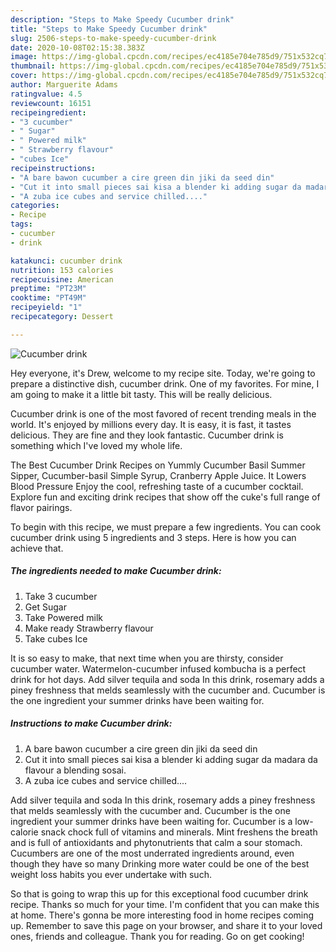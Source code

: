 ```yaml
---
description: "Steps to Make Speedy Cucumber drink"
title: "Steps to Make Speedy Cucumber drink"
slug: 2506-steps-to-make-speedy-cucumber-drink
date: 2020-10-08T02:15:38.383Z
image: https://img-global.cpcdn.com/recipes/ec4185e704e785d9/751x532cq70/cucumber-drink-recipe-main-photo.jpg
thumbnail: https://img-global.cpcdn.com/recipes/ec4185e704e785d9/751x532cq70/cucumber-drink-recipe-main-photo.jpg
cover: https://img-global.cpcdn.com/recipes/ec4185e704e785d9/751x532cq70/cucumber-drink-recipe-main-photo.jpg
author: Marguerite Adams
ratingvalue: 4.5
reviewcount: 16151
recipeingredient:
- "3 cucumber"
- " Sugar"
- " Powered milk"
- " Strawberry flavour"
- "cubes Ice"
recipeinstructions:
- "A bare bawon cucumber a cire green din jiki da seed din"
- "Cut it into small pieces sai kisa a blender ki adding sugar da madara da flavour a blending sosai."
- "A zuba ice cubes and service chilled...."
categories:
- Recipe
tags:
- cucumber
- drink

katakunci: cucumber drink 
nutrition: 153 calories
recipecuisine: American
preptime: "PT23M"
cooktime: "PT49M"
recipeyield: "1"
recipecategory: Dessert

---
```



![Cucumber drink](https://img-global.cpcdn.com/recipes/ec4185e704e785d9/751x532cq70/cucumber-drink-recipe-main-photo.jpg)

Hey everyone, it's Drew, welcome to my recipe site. Today, we're going to prepare a distinctive dish, cucumber drink. One of my favorites. For mine, I am going to make it a little bit tasty. This will be really delicious.

Cucumber drink is one of the most favored of recent trending meals in the world. It's enjoyed by millions every day. It is easy, it is fast, it tastes delicious. They are fine and they look fantastic. Cucumber drink is something which I've loved my whole life.

The Best Cucumber Drink Recipes on Yummly Cucumber Basil Summer Sipper, Cucumber-basil Simple Syrup, Cranberry Apple Juice. It Lowers Blood Pressure Enjoy the cool, refreshing taste of a cucumber cocktail. Explore fun and exciting drink recipes that show off the cuke&#39;s full range of flavor pairings.


To begin with this recipe, we must prepare a few ingredients. You can cook cucumber drink using 5 ingredients and 3 steps. Here is how you can achieve that.

<!--inarticleads1-->

##### The ingredients needed to make Cucumber drink:

1. Take 3 cucumber
1. Get  Sugar
1. Take  Powered milk
1. Make ready  Strawberry flavour
1. Take cubes Ice


It is so easy to make, that next time when you are thirsty, consider cucumber water. Watermelon-cucumber infused kombucha is a perfect drink for hot days. Add silver tequila and soda In this drink, rosemary adds a piney freshness that melds seamlessly with the cucumber and. Cucumber is the one ingredient your summer drinks have been waiting for. 

<!--inarticleads2-->

##### Instructions to make Cucumber drink:

1. A bare bawon cucumber a cire green din jiki da seed din
1. Cut it into small pieces sai kisa a blender ki adding sugar da madara da flavour a blending sosai.
1. A zuba ice cubes and service chilled....


Add silver tequila and soda In this drink, rosemary adds a piney freshness that melds seamlessly with the cucumber and. Cucumber is the one ingredient your summer drinks have been waiting for. Cucumber is a low-calorie snack chock full of vitamins and minerals. Mint freshens the breath and is full of antioxidants and phytonutrients that calm a sour stomach. Cucumbers are one of the most underrated ingredients around, even though they have so many Drinking more water could be one of the best weight loss habits you ever undertake with such. 

So that is going to wrap this up for this exceptional food cucumber drink recipe. Thanks so much for your time. I'm confident that you can make this at home. There's gonna be more interesting food in home recipes coming up. Remember to save this page on your browser, and share it to your loved ones, friends and colleague. Thank you for reading. Go on get cooking!
